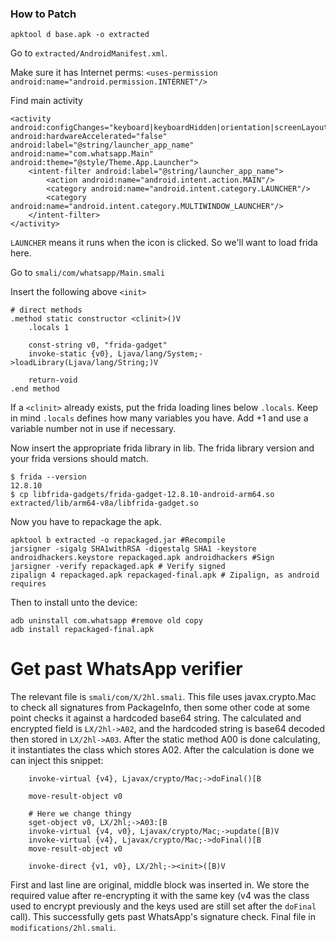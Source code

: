 ### How to Patch

`apktool d base.apk -o extracted`

Go to `extracted/AndroidManifest.xml`.

Make sure it has Internet perms: `<uses-permission android:name="android.permission.INTERNET"/>`

Find main activity

```
<activity android:configChanges="keyboard|keyboardHidden|orientation|screenLayout|screenSize|smallestScreenSize|uiMode" android:hardwareAccelerated="false" android:label="@string/launcher_app_name" android:name="com.whatsapp.Main" android:theme="@style/Theme.App.Launcher">
    <intent-filter android:label="@string/launcher_app_name">
        <action android:name="android.intent.action.MAIN"/>
        <category android:name="android.intent.category.LAUNCHER"/>
        <category android:name="android.intent.category.MULTIWINDOW_LAUNCHER"/>
    </intent-filter>
</activity>
```

`LAUNCHER` means it runs when the icon is clicked. So we'll want to load frida here.

Go to `smali/com/whatsapp/Main.smali`

Insert the following above `<init>`

```
# direct methods
.method static constructor <clinit>()V
    .locals 1

    const-string v0, "frida-gadget"
    invoke-static {v0}, Ljava/lang/System;->loadLibrary(Ljava/lang/String;)V

    return-void
.end method
```

If a `<clinit>` already exists, put the frida loading lines below `.locals`. Keep in mind `.locals` defines how many variables you have. Add +1 and use a variable number not in use if necessary.

Now insert the appropriate frida library in lib. The frida library version and your frida versions should match.

```
$ frida --version
12.8.10
$ cp libfrida-gadgets/frida-gadget-12.8.10-android-arm64.so extracted/lib/arm64-v8a/libfrida-gadget.so
```

Now you have to repackage the apk.

```
apktool b extracted -o repackaged.jar #Recompile
jarsigner -sigalg SHA1withRSA -digestalg SHA1 -keystore androidhackers.keystore repackaged.apk androidhackers #Sign
jarsigner -verify repackaged.apk # Verify signed
zipalign 4 repackaged.apk repackaged-final.apk # Zipalign, as android requires
```

Then to install unto the device:
```
adb uninstall com.whatsapp #remove old copy
adb install repackaged-final.apk
```

# Get past WhatsApp verifier

The relevant file is `smali/com/X/2hl.smali`.
This file uses javax.crypto.Mac to check all signatures from PackageInfo, then some other code at some point checks it against a hardcoded base64 string.
The calculated and encrypted field is `LX/2hl->A02`, and the hardcoded string is base64 decoded then stored in `LX/2hl->A03`.
After the static method A00 is done calculating, it instantiates the class which stores A02. After the calculation is done we can inject this snippet:

```
    invoke-virtual {v4}, Ljavax/crypto/Mac;->doFinal()[B

    move-result-object v0

    # Here we change thingy
    sget-object v0, LX/2hl;->A03:[B
    invoke-virtual {v4, v0}, Ljavax/crypto/Mac;->update([B)V
    invoke-virtual {v4}, Ljavax/crypto/Mac;->doFinal()[B
    move-result-object v0

    invoke-direct {v1, v0}, LX/2hl;-><init>([B)V
```

First and last line are original, middle block was inserted in. We store the required value after re-encrypting it with the same key (v4 was the class used to encrypt previously and the keys used are still set after the `doFinal` call).
This successfully gets past WhatsApp's signature check. Final file in `modifications/2hl.smali`.
